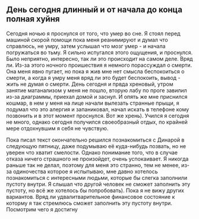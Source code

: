 ## День сегодня длинный и от начала до конца полная хуйня

Сегодня ночью я проснулся от того, что умер во сне. Я стоял перед машиной скорой помощи пока меня реанимируют и думал что справлюсь, не умру, затем услышал что мозг умер - и начала погружаться во тьму. Я сильно испугался этого ощущения, и проснулся. Было неприятно, интересно, так ли это происходит на самом деле. Вряд ли. Из-за этого ночного проишествия я немного порассуждал о смерти. Она меня явно пугает, но пока я жив мне нет смысла беспокоиться о смерти, а когда я умру меня вряд ли это будет беспокоить, вывод - жить не думая о смерти. День сегодня и првда хреновый, утром занятие матанализом у меня не пошло, вторую лабу по проге завилил из-за диаграммы, приехал домой и заснул. И опять же мне приснился кошмар, в нем у меня на лице начали вылезать странные прыщи, я подумал что это алергия и запаниковал, начал искать в телефоне кому позвонить и в этот момент проснулся. Вот же хрень). Учился я сегодня не много, однако сегодня получился своеобразный отдых, по крайней мере отдохнувшим я себя не чувствую.

Пока писал текст окончательно решился познакомиться с Динарой в следующую пятницу, даже подумываю её куда-нибудь позвать, но не уверен что хватит смелости. Однако понимание того, что в случае отказа ничего страшного не произойдет, очень успокаивает. Я никогда раньше так не делал, поэтому для меня это странно, тем не менее, из-за одиночества которое я испытываю, мне давно хотелось познакомиться с интересными людьми, которые бы слегка заполнили пустоту внутри. Я слышал что другой человек не сможет заполнить эту пустоту, но всё же хотелось бы попробовать). Пока я не вижу других вариантов. Вряд ли удвалитварительное финансовое состояние к которму я так стремлюсь сможет заполнить эту пустоту внутри. Посмотрим чего я достигну 
